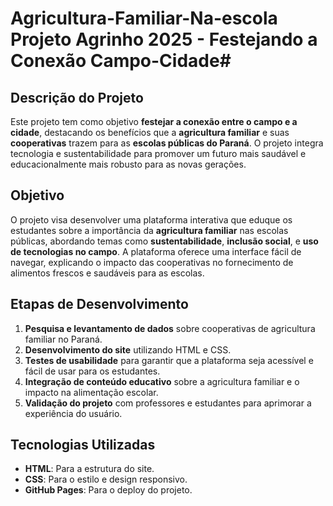 # Agricultura-Familiar-Na-escola Projeto Agrinho 2025 - Festejando a Conexão Campo-Cidade#

## Descrição do Projeto

Este projeto tem como objetivo **festejar a conexão entre o campo e a cidade**, destacando os benefícios que a **agricultura familiar** e suas **cooperativas** trazem para as **escolas públicas do Paraná**. O projeto integra tecnologia e sustentabilidade para promover um futuro mais saudável e educacionalmente mais robusto para as novas gerações.

## Objetivo

O projeto visa desenvolver uma plataforma interativa que eduque os estudantes sobre a importância da **agricultura familiar** nas escolas públicas, abordando temas como **sustentabilidade**, **inclusão social**, e **uso de tecnologias no campo**. A plataforma oferece uma interface fácil de navegar, explicando o impacto das cooperativas no fornecimento de alimentos frescos e saudáveis para as escolas.

## Etapas de Desenvolvimento

1. **Pesquisa e levantamento de dados** sobre cooperativas de agricultura familiar no Paraná.
2. **Desenvolvimento do site** utilizando HTML e CSS.
3. **Testes de usabilidade** para garantir que a plataforma seja acessível e fácil de usar para os estudantes.
4. **Integração de conteúdo educativo** sobre a agricultura familiar e o impacto na alimentação escolar.
5. **Validação do projeto** com professores e estudantes para aprimorar a experiência do usuário.

## Tecnologias Utilizadas

- **HTML**: Para a estrutura do site.
- **CSS**: Para o estilo e design responsivo.
- **GitHub Pages**: Para o deploy do projeto.

